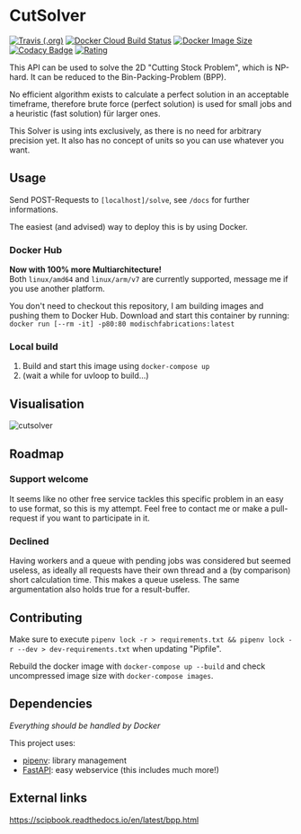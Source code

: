 # CutSolver

[![Travis (.org)](https://img.shields.io/travis/ModischFabrications/cutsolver.svg)](https://travis-ci.org/ModischFabrications/CutSolver)
[![Docker Cloud Build Status](https://img.shields.io/docker/cloud/build/modischfabrications/cutsolver.svg)](https://cloud.docker.com/repository/docker/modischfabrications/cutsolver)
[![Docker Image Size](https://images.microbadger.com/badges/image/modischfabrications/cutsolver.svg)](https://cloud.docker.com/repository/docker/modischfabrications/cutsolver)
[![Codacy Badge](https://api.codacy.com/project/badge/Grade/11d689cd44b0407fac23d537ca0f239f)](https://app.codacy.com/app/ModischFabrications/CutSolver)
[![Rating](https://img.shields.io/badge/rating-awesome-brightgreen.svg)](#)

This API can be used to solve the 2D "Cutting Stock Problem", which is NP-hard. It can be reduced to the Bin-Packing-Problem (BPP).

No efficient algorithm exists to calculate a perfect solution in an acceptable timeframe, therefore brute force (perfect solution) is used for small jobs and a heuristic (fast solution) für larger ones. 

This Solver is using ints exclusively, as there is no need for arbitrary precision yet. 
It also has no concept of units so you can use whatever you want.

## Usage
Send POST-Requests to `[localhost]/solve`, see `/docs` for further informations.

The easiest (and advised) way to deploy this is by using Docker.

### Docker Hub
**Now with 100% more Multiarchitecture!**  
Both `linux/amd64` and `linux/arm/v7` are currently supported, message me if you use another platform. 

You don't need to checkout this repository, I am building images and pushing them to Docker Hub.
Download and start this container by running: `docker run [--rm -it] -p80:80 modischfabrications:latest`

### Local build
1.  Build and start this image using `docker-compose up`
2. (wait a while for uvloop to build...)

## Visualisation

![cutsolver](https://user-images.githubusercontent.com/25404728/53304884-fb9c4980-387a-11e9-9a49-330369befc44.png)
## Roadmap
### Support welcome
It seems like no other free service tackles this specific problem in an easy to use format, so this is my attempt. Feel free to contact me or make a pull-request if you want to participate in it.

### Declined
Having workers and a queue with pending jobs was considered but seemed useless, 
as ideally all requests have their own thread and a (by comparison) short calculation time.
This makes a queue useless. The same argumentation also holds true for a result-buffer.

## Contributing
Make sure to execute `pipenv lock -r > requirements.txt && pipenv lock -r --dev > dev-requirements.txt` when updating "Pipfile".

Rebuild the docker image with `docker-compose up --build` and check uncompressed image size with `docker-compose images`.

## Dependencies
*Everything should be handled by Docker*

This project uses:
*   [pipenv](https://github.com/pypa/pipenv): library management
*   [FastAPI](https://github.com/tiangolo/fastapi): easy webservice (this includes much more!)

## External links
<https://scipbook.readthedocs.io/en/latest/bpp.html>
